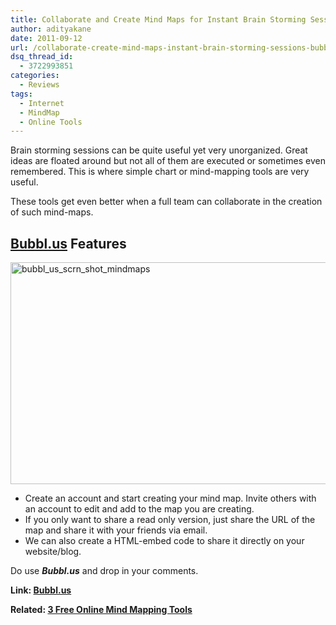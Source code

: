 ```yaml
---
title: Collaborate and Create Mind Maps for Instant Brain Storming Sessions – Bubbl.us
author: adityakane
date: 2011-09-12
url: /collaborate-create-mind-maps-instant-brain-storming-sessions-bubblus/
dsq_thread_id:
  - 3722993851
categories:
  - Reviews
tags:
  - Internet
  - MindMap
  - Online Tools
---
```

Brain storming sessions can be quite useful yet very unorganized. Great ideas are floated around but not all of them are executed or sometimes even remembered. This is where simple chart or mind-mapping tools are very useful.

These tools get even better when a full team can collaborate in the creation of such mind-maps.

## <a href="https://bubbl.us/" onclick="_gaq.push(['_trackEvent', 'outbound-article', 'https://bubbl.us/', 'Bubbl.us']);" >Bubbl.us</a> Features

[<img class="wp-image-52257" style="padding-left: 0px;padding-right: 0px;padding-top: 0px;border: 0px" src="http://cdn.devilsworkshop.org/files/2011/09/bubbl_us_scrn_shot_mindmaps_thumb.png" alt="bubbl_us_scrn_shot_mindmaps" width="570" height="355" border="0" />][1]

  * Create an account and start creating your mind map. Invite others with an account to edit and add to the map you are creating.
  * If you only want to share a read only version, just share the URL of the map and share it with your friends via email.
  * We can also create a HTML-embed code to share it directly on your website/blog.

Do use ***Bubbl.us*** and drop in your comments.

**Link: <a href="https://bubbl.us/" onclick="_gaq.push(['_trackEvent', 'outbound-article', 'https://bubbl.us/', 'Bubbl.us']);" >Bubbl.us</a>**

**Related: [3 Free Online Mind Mapping Tools][2]**

 [1]: http://cdn.devilsworkshop.org/files/2011/09/bubbl_us_scrn_shot_mindmaps.png
 [2]: http://devilsworkshop.org/3-great-free-online-tools-to-create-mindmaps/
